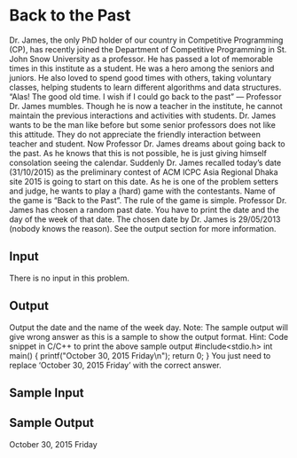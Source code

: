 # Back to the Past

Dr. James, the only PhD holder of our country in Competitive Programming (CP), has recently joined
the Department of Competitive Programming in St. John Snow University as a professor. He has
passed a lot of memorable times in this institute as a student. He was a hero among the seniors and
juniors. He also loved to spend good times with others, taking voluntary classes, helping students to
learn different algorithms and data structures.
“Alas! The good old time. I wish if I could go back to the past” — Professor Dr. James mumbles.
Though he is now a teacher in the institute, he cannot maintain the previous interactions and activities
with students. Dr. James wants to be the man like before but some senior professors does not like this
attitude. They do not appreciate the friendly interaction between teacher and student.
Now Professor Dr. James dreams about going back to the past. As he knows that this is not
possible, he is just giving himself consolation seeing the calendar.
Suddenly Dr. James recalled today’s date (31/10/2015) as the preliminary contest of ACM ICPC
Asia Regional Dhaka site 2015 is going to start on this date. As he is one of the problem setters and
judge, he wants to play a (hard) game with the contestants. Name of the game is “Back to the Past”.
The rule of the game is simple. Professor Dr. James has chosen a random past date. You have to
print the date and the day of the week of that date. The chosen date by Dr. James is 29/05/2013
(nobody knows the reason). See the output section for more information.

## Input
There is no input in this problem.

## Output
Output the date and the name of the week day.
Note: The sample output will give wrong answer as this is a sample to show the output format.
Hint: Code snippet in C/C++ to print the above sample output
#include<stdio.h>
int main()
{
printf("October 30, 2015 Friday\n");
return 0;
}
You just need to replace ‘October 30, 2015 Friday’ with the correct answer.
## Sample Input

## Sample Output
October 30, 2015 Friday
